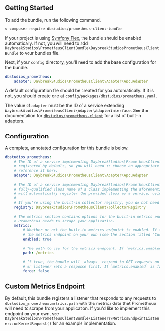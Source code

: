 ## Getting Started
To add the bundle, run the following command.

```shell
$ composer require dbstudios/prometheus-client-bundle
```

If your project is using [Symfony Flex](https://symfony.com/doc/4.1/setup/flex.html), the bundle should be enabled
automatically. If not, you will need to add `DaybreakStudios\PrometheusClientBundle\DaybreakStudiosPrometheusClientBundle`
to your bundles file.

Next, if your `config` directory, you'll need to add the base configuration for the bundle.

```yaml
dbstudios_prometheus:
    adapter: DaybreakStudios\PrometheusClient\Adapter\ApcuAdapter
``` 

A default configuration file should be created for you automatically. If it is not, you should create one at
`config/packages/dbstudios/prometheus.yaml`.

The value of `adapter` must be the ID of a service extending `DaybreakStudios\PrometheusClient\Adapter\AdapterInterface`.
See the documentation for [`dbstudios/prometheus-client`](https://github.com/LartTyler/prometheus-client) for a list of
built-in adapters.

## Configuration
A complete, annotated configuration for this bundle is below.

```yaml
dbstudios_prometheus:
    # The ID of a service implementing DaybreakStudios\PrometheusClient\Adapter\AdapterInterface. No services are
    # registered by default, so you will need to choose an appropriate adapter for your environment, register it, then
    # reference it here.
    adapter: DaybreakStudios\PrometheusClient\Adapter\ApcuAdapter
    
    # The ID of a service implementing DaybreakStudios\PrometheusClient\CollectorRegistryInterface, OR the
    # fully-qualified class name of a class implementing the aforementioned interface. In the second case, the bundle
    # will automatically register the provided class as a service, using the class name as it's service ID.
    #
    # If you're using the built-in collector registry, you do not need to provide a value here.
    registry: DaybreakStudios\PrometheusClient\CollectorRegistry 
    
    # The metrics section contains options for the built-in metrics endpoint listener, which provides the information
    # Prometheus needs to scrape your application.
    metrics:
        # Whether or not the built-in metrics endpoint is enabled. If this option is false, you will need to implement
        # the metrics endpoint on your own (see the section titled "Custom Metrics Endpoint").
        enabled: true
        
        # The path to use for the metrics endpoint. If `metrics.enabled` is false, this option is ignored.
        path: /metrics

        # If true, the bundle will _always_ respond to GET requests on the configured path, even if another controller
        # or listener sets a response first. If `metrics.enabled` is false, this option is ignored.
        force: false
```

## Custom Metrics Endpoint
By default, this bundle registers a listener that responds to any requests to `dbstudios_prometheus.metrics.path` with
the metrics data that Prometheus will need to scrape from your application. If you'd like to implement this endpoint on
your own, see `DaybreakStudios\PrometheusClientBundle\Listeners\MetricsEndpointListener::onKernelRequest()` for an
example implementation.